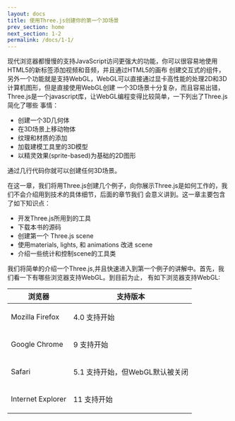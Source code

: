 ```yaml
---
layout: docs
title: 使用Three.js创建你的第一个3D场景
prev_section: home
next_section: 1-2
permalink: /docs/1-1/
---
```


现代浏览器都慢慢的支持JavaScript访问更强大的功能，你可以很容易地使用HTML5的新标签添加视频和音频，并且通过HTML5的画布
创建交互式的组件，另外一个功能就是支持WebGL，WebGL可以直接通过显卡高性能的处理2D和3D计算机图形，但是直接使用WebGL创建
一个3D场景十分复杂，而且容易出错，Three.js是一个javascript库，让WebGL编程变得比较简单，一下列出了Three.js简化了哪些
事情：

- 创建一个3D几何体
- 在3D场景上移动物体
- 纹理和材质的添加
- 加载建模工具里的3D模型
- 以精灵效果(sprite-based)为基础的2D图形

通过几行代码你就可以创建任何3D场景。

在这一章，我们将用Three.js创建几个例子，向你展示Three.js是如何工作的，我们不会介绍用到技术的具体细节，后面的章节我们
会意义讲到。这一章主要包含了如下知识点：

- 开发Three.js所用到的工具
- 下载本书的源码
- 创建第一个 Three.js scene
- 使用materials, lights, 和 animations 改进 scene
- 介绍一些统计和控制scene的工具类

我们将简单的介绍一个Three.js,并且快速进入到第一个例子的讲解中。首先，我们看一下有哪些浏览器支持WebGL。到目前为止，
有如下浏览器支持WebGL:

<div class="mobile-side-scroller">
<table>
  <thead>
    <tr>
      <th>浏览器</th>
      <th>支持版本</th>
    </tr>
  </thead>
  <tbody>
    <tr>
      <td>
        <p>Mozilla Firefox</p>
      </td>
      <td>
        <p>
          4.0 支持开始
        </p>
      </td>
    </tr>
    <tr>
      <td>
        <p>Google Chrome</p>
      </td>
      <td>
        <p>
          9 支持开始
        </p>
      </td>
    </tr>
    <tr>
      <td>
        <p>Safari</p>
      </td>
      <td>
        <p>
          5.1 支持开始，但WebGL默认被关闭
        </p>
      </td>
    </tr>
    <tr>
      <td>
        <p>Internet Explorer </p>
      </td>
      <td>
        <p>
          11 支持开始
        </p>
      </td>
    </tr>
  </tbody>
</table>
</div>
